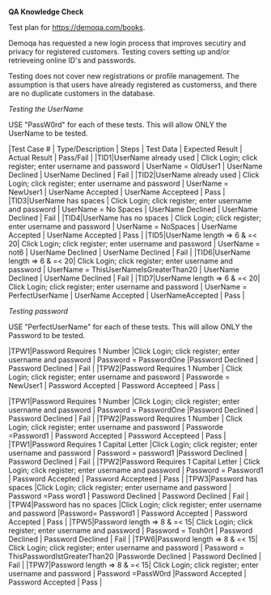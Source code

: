 **QA Knowledge Check**

Test plan for https://demoqa.com/books.

Demoqa has requested a new login process that improves secutiry and privacy for registered customers.  Testing covers setting up and/or retrieveing online ID's and passwords.

Testing does not cover new registrations or profile management.  The assumption is that users have already registered as customerss, and there are no duplicate customers in the database.

*Testing the UserName*

USE "PassW0rd" for each of these tests. This will allow ONLY the UserName to be tested.

|Test Case # | Type/Description | Steps | Test Data | Expected Result | Actual Result | Pass/Fail |
|TID1|UserName already used | Click Login; click register; enter username and password | UserName = OldUser1 | UserName Declined | UserName Declined | Fail |
|TID2|UserName already used | Click Login; click register; enter username and password | UserName = NewUser1 | UserName Accepted | UserName Accepteed | Pass |
|TID3|UserName has spaces | Click Login; click register; enter username and password | UserName = No Spaces | UserName Declined | UserName Declined | Fail |
|TID4|UserName has no spaces | Click Login; click register; enter username and password | UserName = NoSpaces | UserName Accepted | UserName Accepted | Pass |
|TID5|UserName length => 6 & =< 20| Click Login; click register; enter username and password | UserName = not6 | UserName Declined | UserName Declined | Fail |
|TID6|UserName length => 6 & =< 20| Click Login; click register; enter username and password | UserName = ThisUserNameIsGreaterThan20 | UserName Declined | UserName Declined | Fail |
|TID7|UserName length => 6 & =< 20| Click Login; click register; enter username and password | UserName = PerfectUserName | UserName Accepted | UserNameAccepted | Pass |

*Testing password*

USE "PerfectUserName" for each of these tests. This will allow ONLY the Password to be tested.

|TPW1|Password Requires 1 Number |Click Login; click register; enter username and password | Password = PasswordOne |Password Declined | Password Declined | Fail |
|TPW2|Password Requires 1 Number | Click Login; click register; enter username and password | Passworde = NewUser1 | Password Accepted | Password Accepteed | Pass |

|TPW1|Password Requires 1 Number |Click Login; click register; enter username and password | Password = PasswordOne |Password Declined | Password Declined | Fail |
|TPW2|Password Requires 1 Number | Click Login; click register; enter username and password | Passworde =Password1 | Password Accepted | Password Accepteed | Pass |
|TPW1|Password Requires 1 Capital Letter |Click Login; click register; enter username and password | Password = password1 |Password Declined | Password Declined | Fail |
|TPW2|Password Requires 1 Capital Letter | Click Login; click register; enter username and password | Password = Password1 | Password Accepted | Password Accepteed | Pass |
|TPW3|Password has spaces |Click Login; click register; enter username and password | Password =Pass word1 | Password Declined | Password Declined | Fail |
|TPW4|Password has no spaces |Click Login; click register; enter username and password |Password= Password1 | Password Accepted | Password Accepted | Pass |
|TPW5|Password length => 8 & =< 15| Click Login; click register; enter username and password | Password = Tosh0rt | Password Declined | Password Declined | Fail |
|TPW6|Password length => 8 & =< 15| Click Login; click register; enter username and password | Password = ThisPasswordIstGreaterThan20 |Passworde Declined | Password Declined | Fail |
|TPW7|Password length => 8 & =< 15| Click Login; click register; enter username and password | Password =PassW0rd |Password Accepted | Password Accepted | Pass |

